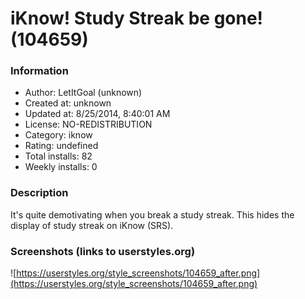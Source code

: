 # iKnow! Study Streak be gone! (104659)

### Information
- Author: LetItGoal (unknown)
- Created at: unknown
- Updated at: 8/25/2014, 8:40:01 AM
- License: NO-REDISTRIBUTION
- Category: iknow
- Rating: undefined
- Total installs: 82
- Weekly installs: 0


### Description
It's quite demotivating when you break a study streak. This hides the display of study streak on iKnow (SRS).


### Screenshots (links to userstyles.org)
![https://userstyles.org/style_screenshots/104659_after.png](https://userstyles.org/style_screenshots/104659_after.png)


